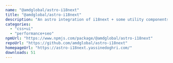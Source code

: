 ```yaml
---
name: "@amdglobal/astro-i18next"
title: "@amdglobal/astro-i18next"
description: "An astro integration of i18next + some utility components to help you translate your astro websites!"
categories:
  - "css+ui"
  - "performance+seo"
npmUrl: "https://www.npmjs.com/package/@amdglobal/astro-i18next"
repoUrl: "https://github.com/amdglobal/astro-i18next"
homepageUrl: "https://astro-i18next.yassinedoghri.com/"
downloads: 51
---
```

